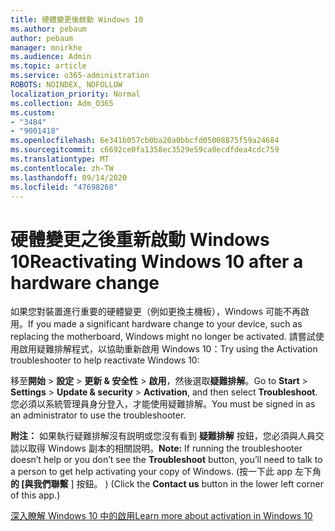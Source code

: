 ```yaml
---
title: 硬體變更後啟動 Windows 10
ms.author: pebaum
author: pebaum
manager: mnirkhe
ms.audience: Admin
ms.topic: article
ms.service: o365-administration
ROBOTS: NOINDEX, NOFOLLOW
localization_priority: Normal
ms.collection: Adm_O365
ms.custom:
- "3484"
- "9001418"
ms.openlocfilehash: 6e341b057cb0ba20a0bbcfd05008875f59a24684
ms.sourcegitcommit: c6692ce0fa1358ec3529e59ca0ecdfdea4cdc759
ms.translationtype: MT
ms.contentlocale: zh-TW
ms.lasthandoff: 09/14/2020
ms.locfileid: "47698268"
---
```

# <a name="reactivating-windows-10-after-a-hardware-change"></a><span data-ttu-id="d3e30-102">硬體變更之後重新啟動 Windows 10</span><span class="sxs-lookup"><span data-stu-id="d3e30-102">Reactivating Windows 10 after a hardware change</span></span>

<span data-ttu-id="d3e30-103">如果您對裝置進行重要的硬體變更（例如更換主機板），Windows 可能不再啟用。</span><span class="sxs-lookup"><span data-stu-id="d3e30-103">If you made a significant hardware change to your device, such as replacing the motherboard, Windows might no longer be activated.</span></span> <span data-ttu-id="d3e30-104">請嘗試使用啟用疑難排解程式，以協助重新啟用 Windows 10：</span><span class="sxs-lookup"><span data-stu-id="d3e30-104">Try using the Activation troubleshooter to help reactivate Windows 10:</span></span>

<span data-ttu-id="d3e30-105">移至**開始**  >  **設定**  >  **更新 & 安全性**  >  **啟用**，然後選取**疑難排解**。</span><span class="sxs-lookup"><span data-stu-id="d3e30-105">Go to **Start** > **Settings** > **Update & security** > **Activation**, and then select **Troubleshoot**.</span></span> <span data-ttu-id="d3e30-106">您必須以系統管理員身分登入，才能使用疑難排解。</span><span class="sxs-lookup"><span data-stu-id="d3e30-106">You must be signed in as an administrator to use the troubleshooter.</span></span>

<span data-ttu-id="d3e30-107">**附注：** 如果執行疑難排解沒有説明或您沒有看到 **疑難排解** 按鈕，您必須與人員交談以取得 Windows 副本的相關説明。</span><span class="sxs-lookup"><span data-stu-id="d3e30-107">**Note:** If running the troubleshooter doesn’t help or you don’t see the **Troubleshoot** button, you’ll need to talk to a person to get help activating your copy of Windows.</span></span> <span data-ttu-id="d3e30-108"> (按一下此 app 左下角 **的 [與我們聯繫** ] 按鈕。 ) </span><span class="sxs-lookup"><span data-stu-id="d3e30-108">(Click the **Contact us** button in the lower left corner of this app.)</span></span>

[<span data-ttu-id="d3e30-109">深入瞭解 Windows 10 中的啟用</span><span class="sxs-lookup"><span data-stu-id="d3e30-109">Learn more about activation in Windows 10</span></span>](https://support.microsoft.com/help/12440/windows-10-activate)
